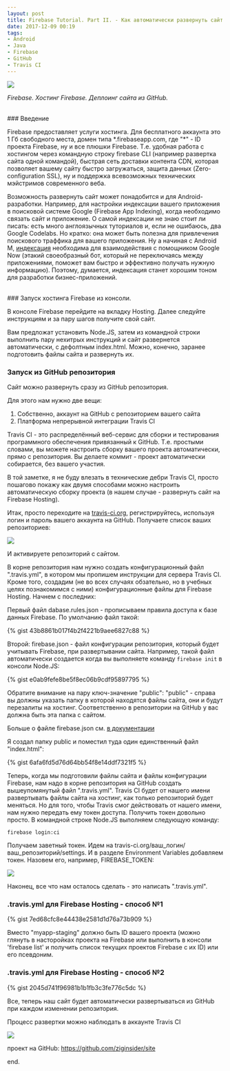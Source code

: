 ```yaml
---
layout: post
title: Firebase Tutorial. Part II. - Как автоматически развернуть сайт на хостинге Firebase из GitHub-репозитория? 
date: 2017-12-09 00:19
tags:
- Android
- Java
- Firebase
- GitHub
- Travis CI
---
```

<img src="{{ site.baseurl }}/images/firebase/firebase_logo.png">
<br>

*Firebase. Хостинг Firebase. Деплоинг сайта из GitHub.*

<br>
### Введение

Firebase предоставляет услуги хостинга. Для бесплатного аккаунта это 1 Гб свободного места, домен типа &#42;.firebaseapp.com, где "&#42;" - ID проекта Firebase, ну и все плюшки Firebase. Т.е. удобная работа с хостингом через командную строку firebase CLI (например развертка сайта одной командой), быстрая сеть доставки контента CDN, которая позволяет вашему сайту быстро загружаться, защита данных (Zero-configuration SSL), ну и поддержка всевозможных технических мэйстримов современного веба.

Возможность развернуть сайт может понадобится и для Android-разработки. Например, для настройки индексации вашего приложения в поисковой системе Google (Firebase App Indexing), когда необходимо связать сайт и приложение. О самой индексации не знаю стоит ли писать: есть много англоязычных туториалов и, если не ошибаюсь, два Google Codelabs. Но кратко: она может быть полезна для привлечения поискового траффика для вашего приложения. Ну а начиная с Android M, <a href="https://firebase.google.com/docs/app-indexing/?utm_campaign=io15&utm_source=dac&utm_medium=blog">индексация</a> необходима для взаимодействия с помощником Google Now (этакий своеобразный бот, который не переключаясь между приложениями, поможет вам быстро и эффективно получать нужную информацию). Поэтому, думается, индексация станет хорошим тоном для разработки бизнес-приложений.

<br>
### Запуск хостинга Firebase из консоли.

В консоле Firebase перейдите на вкладку Hosting. Далее следуйте инструкциям и за пару шагов получите свой сайт.

Вам предложат установить Node.JS, затем из командной строки выполнить пару нехитрых инструкций и сайт развернется автоматически, с дефолтным index.html. Можно, конечно, заранее подготовить файлы сайта и развернуть их.

### Запуск из GitHub репозитория

Сайт можно развернуть сразу из GitHub репозитория.

Для этого нам нужно две вещи:

1. Собственно, аккаунт на GitHub с репозиторием вашего сайта 
2. Платформа непрерывной интеграции Travis CI 

Travis CI - это распределённый веб-сервис для сборки и тестирования программного обеспечения привязанный к GitHub. Т.е. простыми словами, вы можете настроить сборку вашего проекта автоматически, прямо с репозитория. Вы делаете коммит - проект автоматически собирается, без вашего участия. 

В той заметке, я не буду влезать в технические дебри Travis CI, просто пошагово покажу как двумя способами можно настроить автоматическую сборку проекта (в нашем случае - развернуть сайт на Firebase Hosting).

Итак, просто переходите на <a href="https://travis-ci.org">travis-ci.org</a>, регистрируйтесь, используя логин и пароль вашего аккаунта на GitHub. Получаете список ваших репозиториев:

<img src="{{ site.baseurl }}/images/firebase/travis_accaunts.jpg">

И активируете репозиторий с сайтом.

В корне репозитория нам нужно создать конфигурационный файл ".travis.yml", в котором мы пропишем инструкции для сервера Travis CI. Кроме того, создадим (не во всех случаях обзательно, но в учебных целях познакомимся с ними) конфигурационные файлы для Firebase Hosting. Начнем с последних:

Первый файл dabase.rules.json - прописываем правила доступа к базе данных Firebase. По умолчанию файл такой:

{% gist 43b8861b017f4b2f4221b9aee6827c88 %}

Второй: firebase.json - файл конфигурации репозитория, который будет учитывать Firebase, при развертывании сайта. Например, такой файл автоматически создается когда вы выполняете команду `firebase init` в консоли Node.JS:

{% gist e0ab9fefe8be5f8ec06b9cdf95897795 %}

Обратите внимание на пару ключ-значение "public": "public" - справа вы должны указать папку в которой находятся файлы сайта, они и будут перезалиты на хостинг. Соответственно в репозитории на GitHub у вас должна быть эта папка с сайтом. 

Больше о файле firebase.json см. <a href="https://firebase.google.com/docs/hosting/deploying#section-firebase-json">в документации</a>

Я создал папку public и поместил туда один единственный файл "index.html":

{% gist 6afa6fd5d76d64bb54f8e14ddf7321f5 %}

Теперь, когда мы подготовили файлы сайта и файлы конфигурации Firebase, нам надо в корне репозитория на GitHub создать вышеупомянутый файл ".travis.yml". Travis CI будет от нашего имени развертывать файлы сайта на хостинг, как только репозиторий будет меняться. Но для того, чтобы Travis смог действовать от нашего имени, нам нужно передать ему токен доступа. Получить токен довольно просто. В командной строке Node.JS выполняем следующую команду:

`firebase login:ci`

Получаем заветный токен. Идем на travis-ci.org/ваш_логин/ваш_репозиторий/settings. И в разделе Environment Variables добавляем токен. Назовем его, например, FIREBASE_TOKEN:

<img src="{{ site.baseurl }}/images/firebase/travis_token.jpg">

Наконец, все что нам осталось сделать - это написать ".travis.yml".

### .travis.yml для Firebase Hosting - способ №1

{% gist 7ed68cfc8e44438e2581d1d76a73b909 %}

Вместо "myapp-staging" должно быть ID вашего проекта (можно глянуть в насторойках проекта на Firebase или выполнить в консоли 'firebase list' и получить список текущих проектов Firebase с их ID) или его псевдоним. 

### .travis.yml для Firebase Hosting - способ №2

{% gist 2045d741f96981b1b1fb3c3fe776c5dc %}

Все, теперь наш сайт будет автоматически развертываться из GitHub при каждом изменении репозитория.

Процесс развертки можно наблюдать в аккаунте Travis CI

<img src="{{ site.baseurl }}/images/firebase/travis_success.jpg">

проект на GitHub: <a href="https://github.com/ziginsider/site">https://github.com/ziginsider/site</a> 

end.
